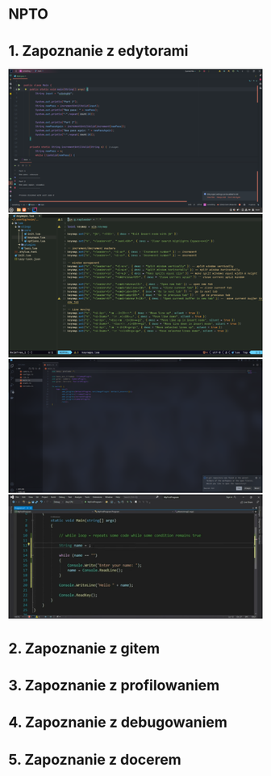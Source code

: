 # NPTO

# 1. Zapoznanie z edytorami

![intelidea](./Photos/intelidea.png)
![neovim](./Photos/neovim.png)
![VisualStudioCode](./Photos/VisualStudioCode.png)
![visual_studio_2022](./Photos/visual_studio_2022.png)

# 2. Zapoznanie z gitem

# 3. Zapoznanie z profilowaniem

# 4. Zapoznanie z debugowaniem

# 5. Zapoznanie z docerem
